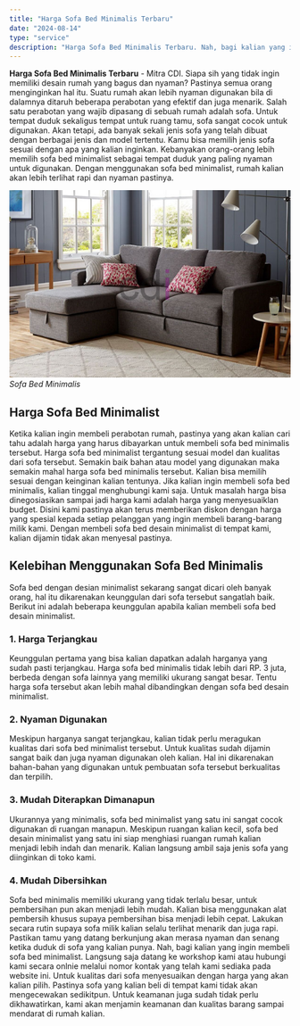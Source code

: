 ```yaml
---
title: "Harga Sofa Bed Minimalis Terbaru"
date: "2024-08-14"
type: "service"
description: "Harga Sofa Bed Minimalis Terbaru. Nah, bagi kalian yang ingin membeli sofa bed minimalist. Langsung saja datang ke workshop kami atau hubungi kami secara onl..."
---
```


**Harga Sofa Bed Minimalis Terbaru** - Mitra CDI. Siapa sih yang tidak ingin memiliki desain rumah yang bagus dan nyaman? Pastinya semua orang menginginkan hal itu. Suatu rumah akan lebih nyaman digunakan bila di dalamnya ditaruh beberapa perabotan yang efektif dan juga menarik. Salah satu perabotan yang wajib dipasang di sebuah rumah adalah sofa. Untuk tempat duduk sekaligus tempat untuk ruang tamu, sofa sangat cocok untuk digunakan.
Akan tetapi, ada banyak sekali jenis sofa yang telah dibuat dengan berbagai jenis dan model tertentu. Kamu bisa memilih jenis sofa sesuai dengan apa yang kalian inginkan. Kebanyakan orang-orang lebih memilih sofa bed minimalist sebagai tempat duduk yang paling nyaman untuk digunakan. Dengan menggunakan sofa bed minimalist, rumah kalian akan lebih terlihat rapi dan nyaman pastinya.

![Sofa Bed Minimalis](/images/blog/sofa-bed-minimalis.jpg)
*Sofa Bed Minimalis*

## Harga Sofa Bed Minimalist
Ketika kalian ingin membeli perabotan rumah, pastinya yang akan kalian cari tahu adalah harga yang harus dibayarkan untuk membeli sofa bed minimalis tersebut. Harga sofa bed minimalist tergantung sesuai model dan kualitas dari sofa tersebut. Semakin baik bahan atau model yang digunakan maka semakin mahal harga sofa bed minimalis tersebut. Kalian bisa memilih sesuai dengan keinginan kalian tentunya.
Jika kalian ingin membeli sofa bed minimalis, kalian tinggal menghubungi kami saja. Untuk masalah harga bisa dinegosiasikan sampai jadi harga kami adalah harga yang menyesuaiklan budget. Disini kami pastinya akan terus memberikan diskon dengan harga yang spesial kepada setiap pelanggan yang ingin membeli barang-barang milik kami. Dengan membeli sofa bed desain minimalist di tempat kami, kalian dijamin tidak akan menyesal pastinya.
## Kelebihan Menggunakan Sofa Bed Minimalis
Sofa bed dengan desian minimalist sekarang sangat dicari oleh banyak orang, hal itu dikarenakan keunggulan dari sofa tersebut sangatlah baik. Berikut ini adalah beberapa keunggulan apabila kalian membeli sofa bed desain minimalist.
### 1\. Harga Terjangkau
Keunggulan pertama yang bisa kalian dapatkan adalah harganya yang sudah pasti terjangkau. Harga sofa bed minimalis tidak lebih dari RP. 3 juta, berbeda dengan sofa lainnya yang memiliki ukurang sangat besar. Tentu harga sofa tersebut akan lebih mahal dibandingkan dengan sofa bed desain minimalist.
### 2\. Nyaman Digunakan
Meskipun harganya sangat terjangkau, kalian tidak perlu meragukan kualitas dari sofa bed minimalist tersebut. Untuk kualitas sudah dijamin sangat baik dan juga nyaman digunakan oleh kalian. Hal ini dikarenakan bahan-bahan yang digunakan untuk pembuatan sofa tersebut berkualitas dan terpilih.
### 3\. Mudah Diterapkan Dimanapun
Ukurannya yang minimalis, sofa bed minimalist yang satu ini sangat cocok digunakan di ruangan manapun. Meskipun ruangan kalian kecil, sofa bed desain minimalist yang satu ini siap menghiasi ruangan rumah kalian menjadi lebih indah dan menarik. Kalian langsung ambil saja jenis sofa yang diinginkan di toko kami.
### 4\. Mudah Dibersihkan
Sofa bed minimalis memiliki ukurang yang tidak terlalu besar, untuk pembersihan pun akan menjadi lebih mudah. Kalian bisa menggunakan alat pembersih khusus supaya pembersihan bisa menjadi lebih cepat. Lakukan secara rutin supaya sofa milik kalian selalu terlihat menarik dan juga rapi. Pastikan tamu yang datang berkunjung akan merasa nyaman dan senang ketika duduk di sofa yang kalian punya.
Nah, bagi kalian yang ingin membeli sofa bed minimalist. Langsung saja datang ke workshop kami atau hubungi kami secara onlnie melalui nomor kontak yang telah kami sediaka pada website ini. Untuk kualitas dari sofa menyesuaikan dengan harga yang akan kalian pilih. Pastinya sofa yang kalian beli di tempat kami tidak akan mengecewakan sedikitpun. Untuk keamanan juga sudah tidak perlu dikhawatirkan, kami akan menjamin keamanan dan kualitas barang sampai mendarat di rumah kalian.
